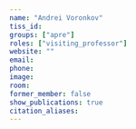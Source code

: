 ```yaml
---
name: "Andrei Voronkov"
tiss_id:
groups: ["apre"]
roles: ["visiting_professor"]
website: ""
email:
phone:
image:
room:
former_member: false
show_publications: true
citation_aliases:
---
```


<!--
Your custom content goes here.
-->